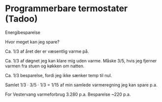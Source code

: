 # Programmerbare termostater (Tadoo)
Energibesparelse

Hvor meget kan jeg spare? 

Ca. 1/3 af året der er væsentlig varme på.

Ca. 1/3 af døgnet jeg kan klare mig uden varme. Måske 3/5, hvis jeg fjerner varmen fra stuen og køkken om natten.

Ca. 1/3 besparelse, fordi jeg ikke sænker temp til nul.

Samlet 1/3 · 3/5 · 1/3 = 1/15 af min samlede varmeregning jeg kan spare p.a. 

For Vestervang varmeforbrug 3.280 p.a. Besparelse ~220 p.a. 

<!-- #p0 -->

<!-- {BearID:F0975F5C-9CB7-4F89-9CA1-BACDB69EF10C-20566-0000015E75CECD25} -->
